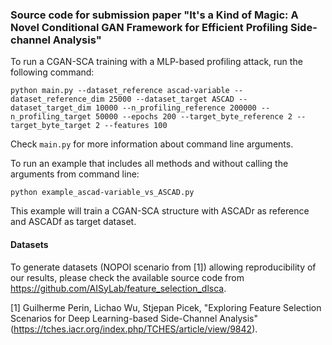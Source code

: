 ### Source code for submission paper "It's a Kind of Magic: A Novel Conditional GAN Framework for Efficient Profiling Side-channel Analysis"

To run a CGAN-SCA training with a MLP-based profiling attack, run the following command:

```
python main.py --dataset_reference ascad-variable --dataset_reference_dim 25000 --dataset_target ASCAD --dataset_target_dim 10000 --n_profiling_reference 200000 --n_profiling_target 50000 --epochs 200 --target_byte_reference 2 --target_byte_target 2 --features 100
```

Check ```main.py``` for more information about command line arguments.


To run an example that includes all methods and without calling the arguments from command line:

```
python example_ascad-variable_vs_ASCAD.py
```

This example will train a CGAN-SCA structure with ASCADr as reference and ASCADf as target dataset.

#### Datasets ####
To generate datasets (NOPOI scenario from [1]) allowing reproducibility of our results, please check the available source code from https://github.com/AISyLab/feature_selection_dlsca.

[1] Guilherme Perin, Lichao Wu, Stjepan Picek, "Exploring Feature Selection Scenarios for Deep Learning-based Side-Channel Analysis" (https://tches.iacr.org/index.php/TCHES/article/view/9842).
